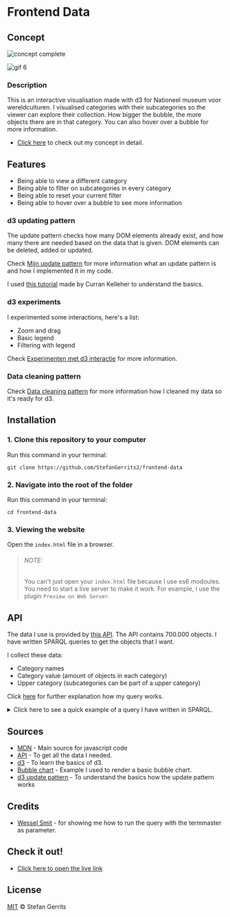 # Frontend Data

## Concept

![concept complete](https://user-images.githubusercontent.com/45566396/69720350-b3180200-1112-11ea-88b5-66287455c871.png)

![gif 6](https://user-images.githubusercontent.com/45566396/69721012-3423c900-1114-11ea-81f1-da2a8c231d97.gif)

### Description

This is an interactive visualisation made with d3 for Nationeel museum voor wereldculturen. I visualised categories with their subcategories so the viewer can explore their collection. How bigger the bubble, the more objects there are in that category. You can also hover over a bubble for more information.

* [Click here](https://github.com/StefanGerrits2/functional-programming/wiki/1.3-Gekozen-concept) to check out my concept in detail.

## Features

* Being able to view a different category
* Being able to filter on subcategories in every category
* Being able to reset your current filter
* Being able to hover over a bubble to see more information

### d3 updating pattern

The update pattern checks how many DOM elements already exist, and how many there are needed based on the data that is given. DOM elements can be deleted, added or updated.

Check [Mijn update pattern](https://github.com/StefanGerrits2/frontend-data/wiki/2.3-Mijn-update-pattern) for more information what an update pattern is and how I implemented it in my code.

I used [this tutorial](https://www.youtube.com/watch?v=IyIAR65G-GQ&t=3237s) made by Curran Kelleher to understand the basics.

### d3 experiments
I experimented some interactions, here's a list:
* Zoom and drag
* Basic legend
* Filtering with legend

Check [Experimenten met d3 interactie](https://github.com/StefanGerrits2/frontend-data/wiki/2.1-Experimenteren-met-d3-interactie) for more information.

### Data cleaning pattern

Check [Data cleaning pattern](https://github.com/StefanGerrits2/frontend-data/wiki/2.6-Data-cleaning-pattern) for more information how I cleaned my data so it's ready for d3.

## Installation

### 1. Clone this repository to your computer
Run this command in your terminal:

`git clone https://github.com/StefanGerrits2/frontend-data`
### 2. Navigate into the root of the folder
Run this command in your terminal:

`cd frontend-data`

### 3. Viewing the website
Open the `index.html` file in a browser.

>
> ###### NOTE:
> You can't just open your `index.html` file because I use es6 modoules. You need to start a live server to make it work. For example, I use the plugin `Preview on Web Server`.

## API

The data I use is provided by [this API](https://data.netwerkdigitaalerfgoed.nl/). The API contains 700.000 objects. I have written SPARQL queries to get the objects that I want. 

I collect these data:
* Category names
* Category value (amount of objects in each category)
* Upper category (subcategories can be part of a upper category)

Click [here](https://github.com/StefanGerrits2/frontend-data/wiki/2.5-SparQL-query) for further explanation how my query works.

<details>
<summary>Click here to see a quick example of a query I have written in SPARQL.</summary>
<br>

    PREFIX rdf: <http://www.w3.org/1999/02/22-rdf-syntax-ns#>
    PREFIX dc: <http://purl.org/dc/elements/1.1/>
    PREFIX dct: <http://purl.org/dc/terms/>
    PREFIX skos: <http://www.w3.org/2004/02/skos/core#>
    PREFIX edm: <http://www.europeana.eu/schemas/edm/>
    PREFIX foaf: <http://xmlns.com/foaf/0.1/>

    SELECT ?categoryName (COUNT(?category) AS ?categoryAmount) ?upperCategory

    WHERE {
        <https://hdl.handle.net/20.500.11840/termmaster2704> skos:narrower* ?category .
        ?category skos:prefLabel ?categoryName .
        ?obj edm:isRelatedTo ?category .
        ?category skos:broader ?categoryGroup .
        ?categoryGroup skos:prefLabel ?upperCategory .
    } 

    ORDER BY DESC(?categoryAmount)

    LIMIT 100

</details>

## Sources

* [MDN](https://developer.mozilla.org/nl/) - Main source for javascript code
* [API](https://data.netwerkdigitaalerfgoed.nl/) - To get all the data I needed.
* [d3](https://d3js.org/) - To learn the basics of d3.
* [Bubble chart](https://observablehq.com/@d3/bubble-chart) - Example I used to render a basic bubble chart.
* [d3 update pattern](https://www.youtube.com/watch?v=IyIAR65G-GQ&t=3237s) - To understand the basics how the update pattern works

## Credits

* [Wessel Smit](https://github.com/WesselSmit/frontend-data/) - for showing me how to run the query with the termmaster as parameter.


## Check it out!

* [Click here to open the live link](https://stefangerrits2.github.io/frontend-data/)

## License

[MIT](https://github.com/StefanGerrits2/Frontend-Applications/blob/master/LICENSE.txt) © Stefan Gerrits
